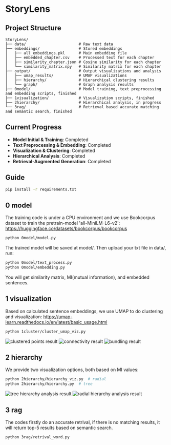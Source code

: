 # StoryLens
## Project Structure
```
StoryLens/
├── data/                       # Raw text data
├── embeddings/                 # Stored embeddings
│   ├── all_embeddings.pkl      # Main embedding file
│   ├── embedded_chapter.csv    # Processed text for each chapter
│   ├── similarity_chapter.json # Cosine similarity for each chapter
│   └── similarity_matrix.npy   # Similarity matrix for each chapter
├── output/                     # Output visualizations and analysis
│   ├── umap_results/           # UMAP visualizations
│   ├── hierarchy/              # Hierarchical clustering results
│   └── graph/                  # Graph analysis results
├── 0model/                     # Model training, text preprocessing and embedding scripts, finished
├── 1visualization/             # Visualization scripts, finished
├── 2hierarchy/                 # Hierarchical analysis, in progress
└── 3rag/                       # Retrieval based accurate matching and semantic search, finished
```

## Current Progress
- **Model Initial & Training**: Completed
- **Text Preprocessing & Embedding**: Completed
- **Visualization & Clustering**: Completed
- **Hierarchical Analysis**: Completed
- **Retrieval-Augmented Generation**: Completed

## Guide
```bash
pip install -r requirements.txt
``` 

## 0 model
The training code is under a CPU environment and we use Bookcorpus dataset to train the pretrain-model 'all-MiniLM-L6-v2': https://huggingface.co/datasets/bookcorpus/bookcorpus
```bash
python 0model/model.py
``` 
The trained model will be saved at model/.
Then upload your txt file in data/, run:
```bash
python 0model/text_process.py
python 0model/embedding.py
``` 
You will get similarity matrix, MI(mutual information), and embedded sentences.

## 1 visualization
Based on calculated sentence embeddings, we use UMAP to do clustering and visualization: https://umap-learn.readthedocs.io/en/latest/basic_usage.html 
```bash
python 1cluster/cluster_umap_viz.py
``` 
![clustered points result](output/cluster/points.png)
![connectivity result](output/cluster/connectivity.png)
![bundling result](output/cluster/bundling.png)

## 2 hierarchy
We provide two visualization options, both based on MI values:
```bash
python 2hierarchy/hierarchy_viz.py  # radial 
python 2hierarchy/hierarchy.py  # tree
``` 
![tree hierarchy analysis result](output/hierarchy/word_hierarchy_tree.png)
![radial hierarchy analysis result](output/hierarchy/word_hierarchy_radial.png)

## 3 rag
The codes firstly do an accurate retrival, if there is no matching results, it will return top-5 results based on semantic search.
```bash
python 3rag/retrival_word.py
``` 